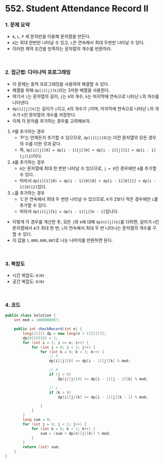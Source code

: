 # 552. Student Attendance Record II

### 1. 문제 요약

- `A`, `L`, `P` 세 문자만을 이용해 문자열을 만든다.
- `A`는 최대 한번만 나타날 수 있고, `L`은 연속해서 최대 두번만 나타날 수 있다.
- 이러한 제약 조건을 만족하는 문자열의 개수를 반환하라.

<br>

### 2. 접근법: 다이나믹 프로그래밍

- 이 문제는 동적 프로그래밍을 사용하여 해결할 수 있다.  
- 해결을 위해 `dp[i][j][k]`라는 3차원 배열을 사용한다. 
- 여기서 `i`는 문자열의 길이, `j`는 `A`의 개수, `k`는 마지막에 연속으로 나타난 `L`의 개수를 나타낸다.  
- `dp[i][j][k]`는 길이가 `i`이고, `A`의 개수가 `j`이며, 마지막에 연속으로 나타난 `L`의 개수가 `k`인 문자열의 개수를 저장한다.  
- 이제 각 문자를 추가하는 경우를 고려해보자.  
1. `P`를 추가하는 경우
   - 'P'는 언제든지 추가할 수 있으므로, `dp[i][j][0]`는 이전 문자열의 모든 경우의 수를 더한 것과 같다. 
   - 즉, `dp[i][j][0] = dp[i - 1][j][0] + dp[i - 1][j][1] + dp[i - 1][j][2]`이다.  
2. `A`를 추가하는 경우
   - `A`는 문자열에 최대 한 번만 나타날 수 있으므로, `j = 0`인 경우에만 `A`를 추가할 수 있다. 
   - 따라서 `dp[i][1][0] = dp[i - 1][0][0] + dp[i - 1][0][1] + dp[i - 1][0][2]`있다.  
3. `L`를 추가하는 경우
   - 'L'은 연속해서 최대 두 번만 나타날 수 있으므로, k가 2보다 작은 경우에만 `L`를 추가할 수 있다. 
   - 따라서 `dp[i][j][k] = dp[i - 1][j][k - 1]`입니다.  
- 이렇게 각 경우를 계산한 후, 모든 `j`와 `k`에 대해 `dp[n][j][k]`를 더하면, 길이가 `n`인 문자열에서 `A`가 최대 한 번, `L`이 연속해서 최대 두 번 나타나는 문자열의 개수를 구할 수 있다. 
- 이 값을 `1,000,000,007`로 나눈 나머지를 반환하면 된다.

<br>

### 3. 복잡도

- 시간 복잡도: `O(N)`
- 공간 복잡도: `O(N)`

<br>

### 4. 코드

``` Java
public class Solution {
    int mod = 1000000007;

    public int checkRecord(int n) {
        long[][][] dp = new long[n + 1][2][3];
        dp[0][0][0] = 1;
        for (int i = 1; i <= n; i++) {
            for (int j = 0; j < 2; j++) {
                for (int k = 0; k < 3; k++) {
                    // P
                    dp[i][j][0] += dp[i - 1][j][k] % mod;

                    // A
                    if (j > 0)
                        dp[i][j][0] += dp[i - 1][j - 1][k] % mod;

                    // L
                    if (k > 0)
                        dp[i][j][k] += dp[i - 1][j][k - 1] % mod;

                }
            }
        }
        long sum = 0;
        for (int j = 0; j < 2; j++) {
            for (int k = 0; k < 3; k++) {
                sum = (sum + dp[n][j][k]) % mod;
            }
        }
        return (int) sum;
    }
}

```
